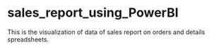 # sales_report_using_PowerBI
This is the visualization of data of sales report on orders and details spreadsheets.
